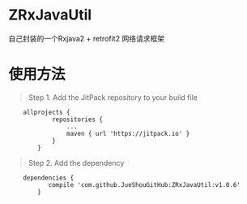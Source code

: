 # ZRxJavaUtil

自己封装的一个Rxjava2 + retrofit2 网络请求框架

# 使用方法

> Step 1\. Add the JitPack repository to your build file

```
    allprojects {
            repositories {
                ...
                maven { url 'https://jitpack.io' }
            }
        }
```
> Step 2\. Add the dependency
```
    dependencies {
           compile 'com.github.JueShouGitHub:ZRxJavaUtil:v1.0.6'
        }
```
